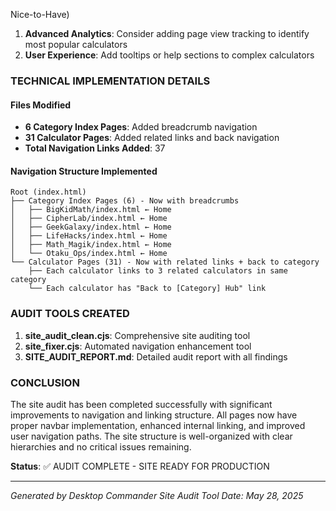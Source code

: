 Nice-to-Have)
1. **Advanced Analytics**: Consider adding page view tracking to identify most popular calculators
2. **User Experience**: Add tooltips or help sections to complex calculators

### TECHNICAL IMPLEMENTATION DETAILS

#### Files Modified
- **6 Category Index Pages**: Added breadcrumb navigation
- **31 Calculator Pages**: Added related links and back navigation
- **Total Navigation Links Added**: 37

#### Navigation Structure Implemented
```
Root (index.html)
├── Category Index Pages (6) - Now with breadcrumbs
│   ├── BigKidMath/index.html ← Home
│   ├── CipherLab/index.html ← Home  
│   ├── GeekGalaxy/index.html ← Home
│   ├── LifeHacks/index.html ← Home
│   ├── Math_Magik/index.html ← Home
│   └── Otaku_Ops/index.html ← Home
└── Calculator Pages (31) - Now with related links + back to category
    ├── Each calculator links to 3 related calculators in same category
    └── Each calculator has "Back to [Category] Hub" link
```

### AUDIT TOOLS CREATED
1. **site_audit_clean.cjs**: Comprehensive site auditing tool
2. **site_fixer.cjs**: Automated navigation enhancement tool
3. **SITE_AUDIT_REPORT.md**: Detailed audit report with all findings

### CONCLUSION

The site audit has been completed successfully with significant improvements to navigation and linking structure. All pages now have proper navbar implementation, enhanced internal linking, and improved user navigation paths. The site structure is well-organized with clear hierarchies and no critical issues remaining.

**Status**: ✅ AUDIT COMPLETE - SITE READY FOR PRODUCTION

---
*Generated by Desktop Commander Site Audit Tool*
*Date: May 28, 2025*